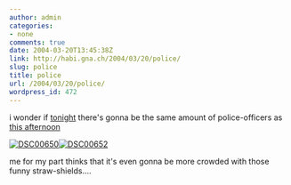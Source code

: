 ```yaml
---
author: admin
categories:
- none
comments: true
date: 2004-03-20T13:45:38Z
link: http://habi.gna.ch/2004/03/20/police/
slug: police
title: police
url: /2004/03/20/police/
wordpress_id: 472
---
```


i wonder if [tonight](http://habi.gna.ch/blog/archives/000250.html) there's gonna be the same amount of police-officers as [this afternoon](http://www.indymedia.ch/de/2004/03/19488.shtml)

[![DSC00650](http://habi.gna.ch/blog/images/DSC00650-tm.jpg)](http://habi.gna.ch/blog/images/DSC00650.JPG)[![DSC00652](http://habi.gna.ch/blog/images/DSC00652-tm.jpg)](http://habi.gna.ch/blog/images/DSC00652.JPG)

me for my part thinks that it's even gonna be more crowded with those funny straw-shields....
